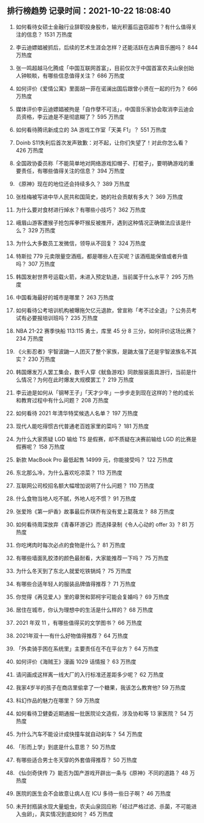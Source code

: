
## 排行榜趋势 记录时间：2021-10-22 18:08:40
  
  1. 如何看待女硕士金融行业辞职投身股市，输光积蓄后盗窃超市？有什么值得关注的信息？ 1531 万热度
    
  2. 李云迪嫖娼被抓后，后续的艺术生涯会怎样？还能活跃在古典音乐圈吗？ 844 万热度
    
  3. 张一鸣超越马化腾成「中国互联网首富」，目前仅次于中国首富农夫山泉创始人钟睒睒，有哪些信息值得关注？ 686 万热度
    
  4. 如何评价《爱情公寓》里面胡一菲在诺澜出国后跟曾小贤在一起的行为？ 666 万热度
    
  5. 媒体评价李云迪嫖娼被拘是「自作孽不可活」，中国音乐家协会取消李云迪会员资格，李云迪是不是彻底糊了？ 595 万热度
    
  6. 如何看待腾讯新成立的 3A 游戏工作室「天美 F1」？ 551 万热度
    
  7. Doinb S11失利后首次发声致歉：对不起，让你们失望了！对此你怎么看？ 426 万热度
    
  8. 全国政协委员称「不能简单地对网络游戏扣帽子、打棍子」，要明确游戏的重要责任，有哪些值得关注的信息？ 394 万热度
    
  9. 《原神》现在的地位还会持续多久？ 389 万热度
    
  10. 张桂梅被写进中华人民共和国简史，她的社会贡献有多大？ 369 万热度
    
  11. 为什么要对食材进行焯水？有哪些小技巧？ 362 万热度
    
  12. 峨眉山游客遭猴子抢包挥拳吓猴反被推开，遇到这种情况正确做法应该是什么？ 329 万热度
    
  13. 为什么大多数员工发微信，领导从不回复？ 324 万热度
    
  14. 特斯拉 779 元卖限量空酒瓶，都是哪些人在买呢？该酒瓶能保值或者升值吗？ 307 万热度
    
  15. 韩国发射世界号运载火箭，未进入预定轨道，当前属于什么水平？ 295 万热度
    
  16. 中国看海最好的城市是哪里？ 263 万热度
    
  17. 如何看待公考培训机构被曝拖欠亿元退款，曾宣称「考不过全退」？公务员考试有必要报培训班吗？ 235 万热度
    
  18. NBA 21-22 赛季快船 113:115 勇士，库里 45 分 8 三分，如何评价这场比赛？ 234 万热度
    
  19. 《火影忍者》宇智波鼬一人团灭了整个家族，是鼬太强了还是宇智波族名不其实？ 230 万热度
    
  20. 韩国爆发万人罢工集会，数千人穿《鱿鱼游戏》同款服装面具游行，当前是什么情况？为何在此时爆发大规模罢工？ 219 万热度
    
  21. 李云迪是如何从「钢琴王子」「天才少年」一步步走到现在这样的？他的成长和教育过程中有什么问题？ 208 万热度
    
  22. 如何看待 2021 年清华特奖候选人名单？ 197 万热度
    
  23. 现代人能吃得惯古代普通老百姓家里的菜吗？ 181 万热度
    
  24. 为什么大家质疑 LGD 输给 TS 是假赛，却不质疑在决赛前输给 LGD 的比赛是假赛呢？ 158 万热度
    
  25. 新款 MacBook Pro 最低起售 14999 元，你能接受吗？ 122 万热度
    
  26. 东北那么冷，为什么喜欢吃凉菜？ 113 万热度
    
  27. 互联网公司校招名额大幅增加说明了什么问题？ 110 万热度
    
  28. 什么食物当地人吃不腻，外地人吃不惯？ 91 万热度
    
  29. 张爱玲《第一炉香》故事最后乔琪乔有没有爱上葛薇龙？ 88 万热度
    
  30. 如何看待周深放弃《青春环游记》而选择录制《令人心动的 offer 3》? 81 万热度
    
  31. 你吃烤肉时每次必点的食物是什么？ 81 万热度
    
  32. 有哪些墙面乳胶漆的颜色最耐看，大家能推荐一下吗？ 75 万热度
    
  33. 为什么冬天到了东北人就爱吃铁锅炖？ 75 万热度
    
  34. 有哪些合适年轻人的服装品牌值得推荐？ 71 万热度
    
  35. 你觉得《再见爱人》里的章贺和郭柯宇可能会复婚吗？ 69 万热度
    
  36. 居住在城市，你认为理想中的生活是什么样的？ 68 万热度
    
  37. 2021 年双 11 ，有哪些值得买的文学图书？ 66 万热度
    
  38. 2021年双十一有什么好物值得推荐？ 64 万热度
    
  39. 「外卖骑手困在系统里」主要责任在不在平台方？ 64 万热度
    
  40. 如何评价《海贼王》漫画 1029 话情报？ 63 万热度
    
  41. 请问画成这样离一线大厂的入行标准还差距多少呢？ 62 万热度
    
  42. 我家4岁半的孩子在商店里偷拿了一个糖果，我该怎么教育他? 59 万热度
    
  43. 科幻作品的魅力在哪里？ 59 万热度
    
  44. 如何看待卫健委近期通报一批医院论文造假，涉及协和等 13 家医院？ 54 万热度
    
  45. 为什么汽车不能设计成快撞车就自动刹车？ 54 万热度
    
  46. 「形而上学」到底是什么意思？ 50 万热度
    
  47. 有哪些适合男士冬天穿的外套值得推荐？ 50 万热度
    
  48. 《仙剑奇侠传 7》能否为国产游戏开辟出一条与《原神》不同的道路？ 48 万热度
    
  49. 医院的医生会不会故意让病人在 ICU 多待一些日子啊？ 46 万热度
    
  50. 未开封瓶装水现大量蛆虫，农夫山泉回应称「经过严格过滤、杀菌，不可能进入虫卵」，真实情况到底如何？ 45 万热度
    